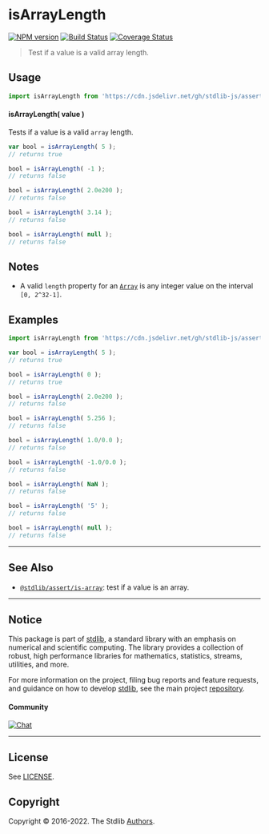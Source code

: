 <!--

@license Apache-2.0

Copyright (c) 2018 The Stdlib Authors.

Licensed under the Apache License, Version 2.0 (the "License");
you may not use this file except in compliance with the License.
You may obtain a copy of the License at

   http://www.apache.org/licenses/LICENSE-2.0

Unless required by applicable law or agreed to in writing, software
distributed under the License is distributed on an "AS IS" BASIS,
WITHOUT WARRANTIES OR CONDITIONS OF ANY KIND, either express or implied.
See the License for the specific language governing permissions and
limitations under the License.

-->

# isArrayLength

[![NPM version][npm-image]][npm-url] [![Build Status][test-image]][test-url] [![Coverage Status][coverage-image]][coverage-url] <!-- [![dependencies][dependencies-image]][dependencies-url] -->

> Test if a value is a valid array length.



<section class="usage">

## Usage

```javascript
import isArrayLength from 'https://cdn.jsdelivr.net/gh/stdlib-js/assert-is-array-length@deno/mod.js';
```

#### isArrayLength( value )

Tests if a value is a valid `array` length.

```javascript
var bool = isArrayLength( 5 );
// returns true

bool = isArrayLength( -1 );
// returns false

bool = isArrayLength( 2.0e200 );
// returns false

bool = isArrayLength( 3.14 );
// returns false

bool = isArrayLength( null );
// returns false
```

</section>

<!-- /.usage -->

<section class="notes">

## Notes

-   A valid `length` property for an [`Array`][mdn-array] is any integer value on the interval `[0, 2^32-1]`.

</section>

<!-- /.notes -->

<section class="examples">

## Examples

<!-- eslint no-undef: "error" -->

```javascript
import isArrayLength from 'https://cdn.jsdelivr.net/gh/stdlib-js/assert-is-array-length@deno/mod.js';

var bool = isArrayLength( 5 );
// returns true

bool = isArrayLength( 0 );
// returns true

bool = isArrayLength( 2.0e200 );
// returns false

bool = isArrayLength( 5.256 );
// returns false

bool = isArrayLength( 1.0/0.0 );
// returns false

bool = isArrayLength( -1.0/0.0 );
// returns false

bool = isArrayLength( NaN );
// returns false

bool = isArrayLength( '5' );
// returns false

bool = isArrayLength( null );
// returns false
```

</section>

<!-- /.examples -->

<!-- Section for related `stdlib` packages. Do not manually edit this section, as it is automatically populated. -->

<section class="related">

* * *

## See Also

-   <span class="package-name">[`@stdlib/assert/is-array`][@stdlib/assert/is-array]</span><span class="delimiter">: </span><span class="description">test if a value is an array.</span>

</section>

<!-- /.related -->

<!-- Section for all links. Make sure to keep an empty line after the `section` element and another before the `/section` close. -->


<section class="main-repo" >

* * *

## Notice

This package is part of [stdlib][stdlib], a standard library with an emphasis on numerical and scientific computing. The library provides a collection of robust, high performance libraries for mathematics, statistics, streams, utilities, and more.

For more information on the project, filing bug reports and feature requests, and guidance on how to develop [stdlib][stdlib], see the main project [repository][stdlib].

#### Community

[![Chat][chat-image]][chat-url]

---

## License

See [LICENSE][stdlib-license].


## Copyright

Copyright &copy; 2016-2022. The Stdlib [Authors][stdlib-authors].

</section>

<!-- /.stdlib -->

<!-- Section for all links. Make sure to keep an empty line after the `section` element and another before the `/section` close. -->

<section class="links">

[npm-image]: http://img.shields.io/npm/v/@stdlib/assert-is-array-length.svg
[npm-url]: https://npmjs.org/package/@stdlib/assert-is-array-length

[test-image]: https://github.com/stdlib-js/assert-is-array-length/actions/workflows/test.yml/badge.svg?branch=main
[test-url]: https://github.com/stdlib-js/assert-is-array-length/actions/workflows/test.yml?query=branch:main

[coverage-image]: https://img.shields.io/codecov/c/github/stdlib-js/assert-is-array-length/main.svg
[coverage-url]: https://codecov.io/github/stdlib-js/assert-is-array-length?branch=main

<!--

[dependencies-image]: https://img.shields.io/david/stdlib-js/assert-is-array-length.svg
[dependencies-url]: https://david-dm.org/stdlib-js/assert-is-array-length/main

-->

[chat-image]: https://img.shields.io/gitter/room/stdlib-js/stdlib.svg
[chat-url]: https://gitter.im/stdlib-js/stdlib/

[stdlib]: https://github.com/stdlib-js/stdlib

[stdlib-authors]: https://github.com/stdlib-js/stdlib/graphs/contributors

[umd]: https://github.com/umdjs/umd
[es-module]: https://developer.mozilla.org/en-US/docs/Web/JavaScript/Guide/Modules

[deno-url]: https://github.com/stdlib-js/assert-is-array-length/tree/deno
[umd-url]: https://github.com/stdlib-js/assert-is-array-length/tree/umd
[esm-url]: https://github.com/stdlib-js/assert-is-array-length/tree/esm

[stdlib-license]: https://raw.githubusercontent.com/stdlib-js/assert-is-array-length/main/LICENSE

[mdn-array]: https://developer.mozilla.org/en-US/docs/Web/JavaScript/Reference/Global_Objects/Array

<!-- <related-links> -->

[@stdlib/assert/is-array]: https://github.com/stdlib-js/assert-is-array/tree/deno

<!-- </related-links> -->

</section>

<!-- /.links -->
